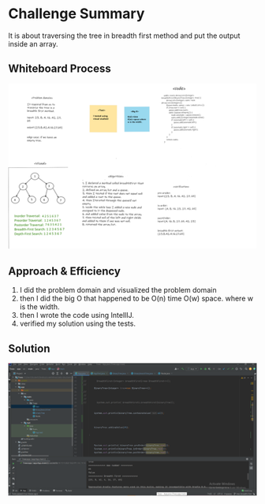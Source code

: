 # Challenge Summary
<!-- Description of the challenge -->
It is about traversing the tree in breadth first method and put the output inside an array.

## Whiteboard Process
<!-- Embedded whiteboard image -->
![whiteboard](/allReads/code-challenge-17.png)


## Approach & Efficiency
<!-- What approach did you take? Why? What is the Big O space/time for this approach? -->
1. I did the problem domain and visualized the problem domain
2. then I did the big O that happened to be O(n) time O(w) space. where w is the width.
3. then I wrote the code using IntellIJ.
4. verified my solution using the tests.


## Solution
<!-- Show how to run your code, and examples of it in action -->

![whiteboard](/allReads/code-challenge-17-test.png)